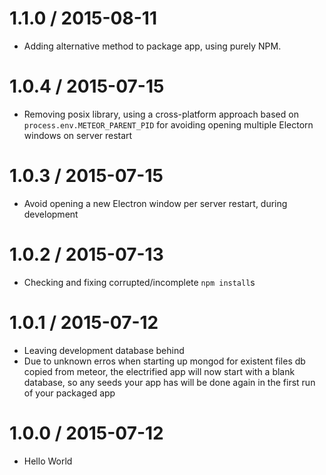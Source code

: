 1.1.0 / 2015-08-11
===================
 * Adding alternative method to package app, using purely NPM.

1.0.4 / 2015-07-15
===================
 * Removing posix library, using a cross-platform approach based on
 `process.env.METEOR_PARENT_PID` for avoiding opening multiple Electorn windows
 on server restart

1.0.3 / 2015-07-15
===================
 * Avoid opening a new Electron window per server restart, during development

1.0.2 / 2015-07-13
===================
 * Checking and fixing corrupted/incomplete `npm install`s

1.0.1 / 2015-07-12
===================
 * Leaving development database behind
  * Due to unknown erros when starting up mongod for existent files db copied
  from meteor, the electrified app will now start with a blank database, so any
  seeds your app has will be done again in the first run of your packaged app

1.0.0 / 2015-07-12
===================
 * Hello World